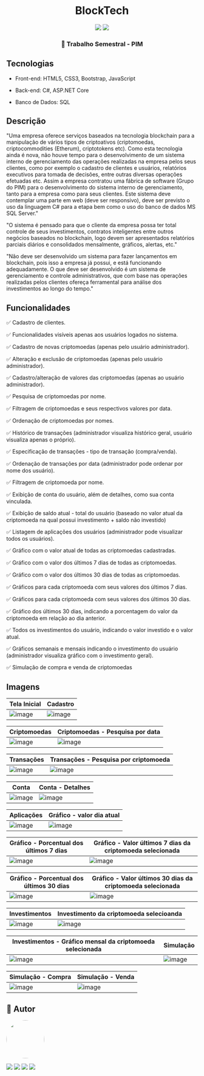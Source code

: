 # <div align="center">  BlockTech </div>

<div align="center"> 
  
![](https://img.shields.io/github/languages/count/paolagarb/BlockTechMVC)
![](https://img.shields.io/github/repo-size/paolagarb/BlockTechMVC)

 </div>
 
### <div align="center"> :school_satchel: Trabalho Semestral - PIM </div>

 ## Tecnologias

* Front-end: HTML5, CSS3, Bootstrap, JavaScript

* Back-end: C#, ASP.NET Core

*  Banco de Dados: SQL 


## Descrição

"Uma empresa oferece serviços baseados na tecnologia blockchain para a manipulação de vários tipos de criptoativos 
(criptomoedas, criptocommodities (Etherum), criptotokens etc). Como esta tecnologia ainda é nova, não houve tempo 
para o desenvolvimento de um sistema interno de gerenciamento das operações realizadas na empresa pelos seus clientes, 
como por exemplo o cadastro de clientes e usuários, relatórios executivos para tomada de decisões, entre outras diversas 
operações efetuadas etc. Assim a empresa contratou uma fábrica de software (Grupo do PIM) para o desenvolvimento do sistema 
interno de gerenciamento, tanto para a empresa como para seus clientes. Este sistema deve contemplar uma parte em web (deve ser responsivo), 
deve ser previsto o uso da linguagem C# para a etapa bem como o uso do banco de dados MS SQL Server."

"O sistema é pensado para que o cliente da empresa possa ter total controle de seus investimentos, contratos inteligentes entre outros negócios 
baseados no blockchain, logo devem ser apresentados relatórios parciais diários e consolidados mensalmente, gráficos, alertas, etc."

"Não deve ser desenvolvido um sistema para fazer lançamentos em blockchain, pois isso a empresa já possui, e está funcionando adequadamente. 
O que deve ser desenvolvido é um sistema de gerenciamento e controle administrativos, que com base nas operações realizadas pelos clientes ofereça ferramental 
para análise dos investimentos ao longo do tempo."



## Funcionalidades

:white_check_mark: Cadastro de clientes.

:white_check_mark: Funcionalidades visíveis apenas aos usuários logados no sistema.

:white_check_mark: Cadastro de novas criptomoedas (apenas pelo usuário administrador).

:white_check_mark: Alteração e exclusão de criptomoedas (apenas pelo usuário administrador).

:white_check_mark: Cadastro/alteração de valores das criptomoedas (apenas ao usuário administrador).

:white_check_mark: Pesquisa de criptomoedas por nome.

:white_check_mark: Filtragem de criptomoedas e seus respectivos valores por data.

:white_check_mark: Ordenação de criptomoedas por nomes.

:white_check_mark: Histórico de transações (administrador visualiza histórico geral, usuário visualiza apenas o próprio).

:white_check_mark: Especificação de transações - tipo de transação (compra/venda).

:white_check_mark: Ordenação de transações por data (administrador pode ordenar por nome dos usuário).

:white_check_mark: Filtragem de criptomoeda por nome.

:white_check_mark: Exibição de conta do usuário, além de detalhes, como sua conta vinculada.

:white_check_mark: Exibição de saldo atual - total do usuário (baseado no valor atual da criptomoeda na qual possui investimento + saldo não investido)

:white_check_mark: Listagem de aplicações dos usuários (administrador pode visualizar todos os usuários).

:white_check_mark: Gráfico com o valor atual de todas as criptomoedas cadastradas.

:white_check_mark: Gráfico com o valor dos últimos 7 dias de todas as criptomoedas.

:white_check_mark: Gráfico com o valor dos últimos 30 dias de todas as criptomoedas.

:white_check_mark: Gráficos para cada criptomoeda com seus valores dos últimos 7 dias.

:white_check_mark: Gráficos para cada criptomoeda com seus valores dos últimos 30 dias.

:white_check_mark: Gráfico dos últimos 30 dias, indicando a porcentagem do valor da criptomoeda em relação ao dia anterior.

:white_check_mark: Todos os investimentos do usuário, indicando o valor investido e o valor atual.

:white_check_mark: Gráficos semanais e mensais indicando o investimento do usuário (administrador visualiza gráfico com o investimento geral).

:white_check_mark: Simulação de compra e venda de criptomoedas


## Imagens

| Tela Inicial | Cadastro |
| -- | -- |
| ![image](https://user-images.githubusercontent.com/69488783/102794367-0ac28480-438a-11eb-996f-bfac71bfd81a.png) | ![image](https://user-images.githubusercontent.com/69488783/102794421-2168db80-438a-11eb-8b4c-a29ecffff482.png) |

| Criptomoedas | Criptomoedas - Pesquisa por data |
| -- | -- |
| ![image](https://user-images.githubusercontent.com/69488783/102794728-89b7bd00-438a-11eb-83c8-20aff945766d.png) | ![image](https://user-images.githubusercontent.com/69488783/102794760-976d4280-438a-11eb-9300-d9435bed1ed4.png) |

| Transações | Transações - Pesquisa por criptomoeda |
| -- | -- |
| ![image](https://user-images.githubusercontent.com/69488783/102794850-b8359800-438a-11eb-8d65-3c89c36445c6.png) | ![image](https://user-images.githubusercontent.com/69488783/102794913-cdaac200-438a-11eb-910d-801b071835ae.png) |

| Conta | Conta - Detalhes |
| -- | -- |
| ![image](https://user-images.githubusercontent.com/69488783/102794977-e2875580-438a-11eb-8258-efcbdaf700dc.png) | ![image](https://user-images.githubusercontent.com/69488783/102795016-ee731780-438a-11eb-85d1-89e7356272bd.png) |

| Aplicações | Gráfico - valor dia atual |
| -- | -- |
| ![image](https://user-images.githubusercontent.com/69488783/102795116-237f6a00-438b-11eb-9e94-ab0121710b42.png) | ![image](https://user-images.githubusercontent.com/69488783/102795153-2c703b80-438b-11eb-80bd-d6900d60831b.png) |

| Gráfico - Porcentual dos últimos 7 dias | Gráfico - Valor últimos 7 dias da criptomoeda selecionada |
| -- | -- |
| ![image](https://user-images.githubusercontent.com/69488783/102795207-40b43880-438b-11eb-82b7-93952be5c86c.png) | ![image](https://user-images.githubusercontent.com/69488783/102795306-5fb2ca80-438b-11eb-8ad1-c29bb3874326.png) |

| Gráfico - Porcentual dos últimos 30 dias | Gráfico - Valor últimos 30 dias da criptomoeda selecionada |
| -- | -- |
| ![image](https://user-images.githubusercontent.com/69488783/102795413-8a048800-438b-11eb-845b-0277944fb296.png) | ![image](https://user-images.githubusercontent.com/69488783/102795459-9a1c6780-438b-11eb-9239-a01ef4bb244a.png) |

| Investimentos | Investimento da criptomoeda selecioanda |
| -- | -- |
| ![image](https://user-images.githubusercontent.com/69488783/102795935-3f374000-438c-11eb-99f5-e613e1fc5a1a.png) | ![image](https://user-images.githubusercontent.com/69488783/102795534-b6b89f80-438b-11eb-86b4-b4b8586cc4ff.png) |

| Investimentos - Gráfico mensal da criptomoeda selecionada | Simulação |
| -- | -- |
| ![image](https://user-images.githubusercontent.com/69488783/102795617-d059e700-438b-11eb-8cd1-29ece44137bd.png) | ![image](https://user-images.githubusercontent.com/69488783/102795668-df409980-438b-11eb-9e03-c21c7f85ce0b.png) |

| Simulação - Compra | Simulação - Venda |
| -- | -- |
| ![image](https://user-images.githubusercontent.com/69488783/102795987-5413d380-438c-11eb-9e8d-11bb05b6ba0e.png) | ![image](https://user-images.githubusercontent.com/69488783/102796009-5b3ae180-438c-11eb-88e6-3eedfb5cac6f.png) |




## :woman: Autor

<img style="border-radius: 50%;" src="https://avatars2.githubusercontent.com/u/69488783?s=460&u=4328376abe8bfab21b4e18250971c4bed455c0c7&v=4" width="100px;">




<img src="https://img.shields.io/badge/.NET-5C2D91?style=for-the-badge&logo=.net&logoColor=white"> <img src="https://img.shields.io/badge/C%23-239120?style=for-the-badge&logo=c-sharp&logoColor=white"> <img src="https://img.shields.io/badge/Bootstrap-563D7C?style=for-the-badge&logo=bootstrap&logoColor=white"> <img src="https://img.shields.io/badge/Microsoft_SQL_Server-CC2927?style=for-the-badge&logo=microsoft-sql-server&logoColor=white">
